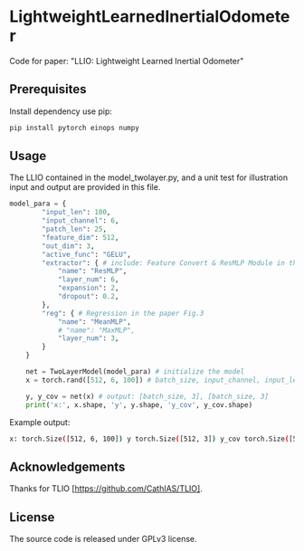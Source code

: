# LightweightLearnedInertialOdometer
Code for paper: "LLIO: Lightweight Learned Inertial Odometer"

## Prerequisites

Install dependency use pip:
```bash
pip install pytorch einops numpy
```

## Usage
The LLIO contained in the model_twolayer.py, and a unit test for illustration input and output are provided in this file.
````python
model_para = {
        "input_len": 100,
        "input_channel": 6,
        "patch_len": 25,
        "feature_dim": 512,
        "out_dim": 3,
        "active_func": "GELU",
        "extractor": { # include: Feature Convert & ResMLP Module in the paper Fig. 3.
            "name": "ResMLP",
            "layer_num": 6,
            "expansion": 2,
            "dropout": 0.2,
        },
        "reg": { # Regression in the paper Fig.3
            "name": "MeanMLP",
            # "name": "MaxMLP",
            "layer_num": 3,
        }
    }

    net = TwoLayerModel(model_para) # initialize the model
    x = torch.rand([512, 6, 100]) # batch_size, input_channel, input_len,

    y, y_cov = net(x) # output: [batch_size, 3], [batch_size, 3]
    print('x:', x.shape, 'y', y.shape, 'y_cov', y_cov.shape)
````

Example output:
```bash
x: torch.Size([512, 6, 100]) y torch.Size([512, 3]) y_cov torch.Size([512, 3])
```

## Acknowledgements
Thanks for TLIO [https://github.com/CathIAS/TLIO].

## License
The source code is released under GPLv3 license.